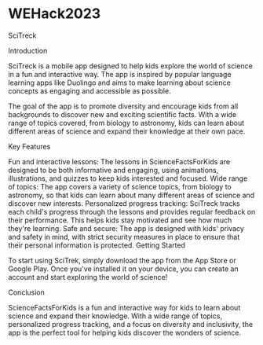 # WEHack2023

SciTreck

Introduction

SciTreck is a mobile app designed to help kids explore the world of science in a fun and interactive way. The app is inspired by popular language learning apps like Duolingo and aims to make learning about science concepts as engaging and accessible as possible.

The goal of the app is to promote diversity and encourage kids from all backgrounds to discover new and exciting scientific facts. With a wide range of topics covered, from biology to astronomy, kids can learn about different areas of science and expand their knowledge at their own pace.

Key Features

Fun and interactive lessons: The lessons in ScienceFactsForKids are designed to be both informative and engaging, using animations, illustrations, and quizzes to keep kids interested and focused.
Wide range of topics: The app covers a variety of science topics, from biology to astronomy, so that kids can learn about many different areas of science and discover new interests.
Personalized progress tracking: SciTreck tracks each child's progress through the lessons and provides regular feedback on their performance. This helps kids stay motivated and see how much they're learning.
Safe and secure: The app is designed with kids' privacy and safety in mind, with strict security measures in place to ensure that their personal information is protected.
Getting Started

To start using SciTrek, simply download the app from the App Store or Google Play. Once you've installed it on your device, you can create an account and start exploring the world of science!

Conclusion

ScienceFactsForKids is a fun and interactive way for kids to learn about science and expand their knowledge. With a wide range of topics, personalized progress tracking, and a focus on diversity and inclusivity, the app is the perfect tool for helping kids discover the wonders of science.
